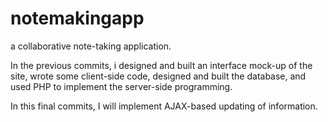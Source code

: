 # notemakingapp
a collaborative note-taking application. 

In the previous commits, i designed and built an interface mock-up of
the site, wrote some client-side code, designed and built the database, and used PHP
to implement the server-side programming. 

In this final commits, I will implement AJAX-based updating of information.
